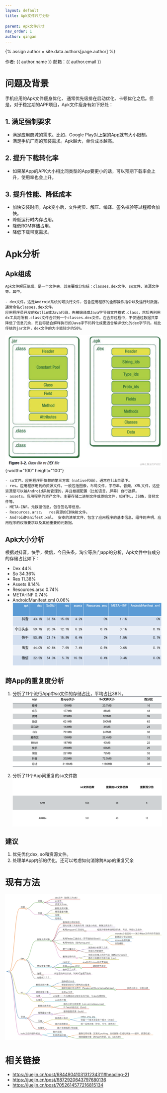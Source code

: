 ```yaml
---
layout: default
title: Apk文件尺寸分析

parent: Apk文件尺寸
nav_order: 1
author: qingan
---
```

{% assign author = site.data.authors[page.author] %}
<div> 作者: {{ author.name }}  
 邮箱：{{ author.email }}
</div>

# 问题及背景
手机应用的Apk文件瘦身优化， 通常优先级排在启动优化、卡顿优化之后。但是，对于稳定期的APP项目，Apk文件瘦身有如下好处：

## 1. 满足强制要求
- 满足应用商城的需求。比如，Google Play对上架的App就有大小限制。
- 满足手机厂商的预装需求。Apk越大，单价成本越高。

## 2. 提升下载转化率
- 如果某App的APK大小相比同类型的App要更小的话，可以预期下载率会上升，使用率也会上升。

## 3. 提升性能、降低成本
- 加快安装时间。Apk变小后，文件拷贝、解压、编译、签名校验等过程都会加快。
- 降低运行时内存占用。
- 降低ROM存储占用。
- 降低下载带宽需求。

# Apk分析
## Apk组成
    Apk文件解压缩后，是一个文件夹，其主要成分包括：classes.dex文件、so文件、资源文件等。其中，

    - dex文件。这是Android系统的可执行文件，包含应用程序的全部操作指令以及运行时数据。通常命名classes.dex文件。
    应用程序员开发的Kotlin或Java代码，先被编译成Java字节码文件格式.class，然后再利用dx工具将所有.class文件合并到一个classes.dex文件。在合并过程中，不仅通过数据共享降低了信息冗余，而且将适合解释执行的Java字节码转化成更适合编译优化的dex字节码。相比传统的jar文件，dex文件的大小能较少约50%。
![Alt text](appSizePreview.assets/image-1.png){:width="100" height="100"}

    - so文件。应用程序所依赖的第三方库（native代码）。通常在lib目录下。
    - res。应用程序用到的资源文件。一般包括图像，布局文件，字符串，音频，XML文件，这些资源是可以被Android系统管理的，并且根据配置（比如语言，屏幕）自行选择。
    - assets。应用程序的资产文件。主要存储二进制文件或原始文件，如HTML，JSON，音频文件等。
    - META-INF。元数据信息，包含签名等信息。
    - Resources.arsc。  res资源的ID映射文件。
    - AndroidManifest.xml。 安卓的清单文件，包含了应用程序的基本信息，组件的声明，应用程序的权限要求以及其他重要的元数据。

## Apk大小分析
根据对抖音，快手，微信，今日头条，淘宝等热门app的分析，Apk文件中各成分的存储占比如下：
- Dex  44%
- So   34.36%
- Res   11.38%
- Assets  8.14%                                         
- Resources.arsc 0.74% 
- META-INF 0.74%
- AndroidManifest.xml 0.06%
![Alt text](appSizePreview.assets/image-4.png)

## 跨App的重复度分析
1. 分析了11个流行App中so文件的存储占比，平均占比38%。
![Alt text](appSizePreview.assets/image-6.png)

2. 分析了11个App间重复的so文件数
![Alt text](appSizePreview.assets/image-7.png)

## 建议
1. 优先优化dex, so和资源文件。
2. 处理单App内部的优化，还可以考虑如何消除跨App的重复冗余
# 现有方法
![Alt text](appSizePreview.assets/image-5.png)
# 相关链接
- https://juejin.cn/post/6844904103131234311#heading-21
- https://juejin.cn/post/6872920643797680136
- https://juejin.cn/post/7052614577216815134